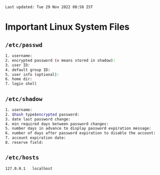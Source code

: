 <!-- /notes/linux-fs/important-sys-files.md -->

<br>

`Last updated: Tue 29 Nov 2022 08:58 IST`

<h1 id="important-system-files">Important Linux System Files</h1>

## `/etc/passwd`

```bash
1. username:
2. encrypted password (x means stored in shadow):
3. user ID:
4. default group ID:
5. user info (optional):
6. home dir:
7. login shell
```

## `/etc/shadow`

```bash
1. username:
2. $hash type$encrypted password:
3. date last password change:
4. min required days between password changes:
5. number days in advance to display password expiration message:
6. number of days after password expiration to disable the account:
7. account expiration date:
8. reserve field:
```

## `/etc/hosts`

```bash
127.0.0.1   localhost
```
